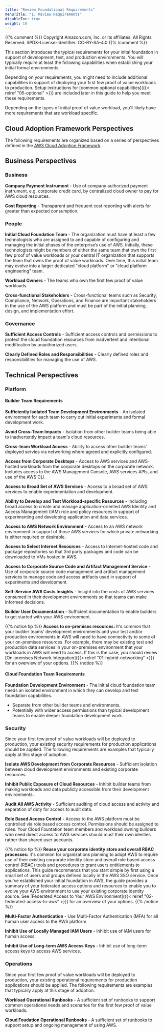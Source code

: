 ```yaml
---
title: "Review Foundational Requirements"
menuTitle: "1. Review Requirements"
disableToc: true
weight: 10
---
```


{{% comment %}}
Copyright Amazon.com, Inc. or its affiliates. All Rights Reserved.
SPDX-License-Identifier: CC-BY-SA-4.0
{{% /comment %}}

This section introduces the typical requirements for your inital foundation in support of development, test, and production environments. You will typically require at least the following capabilities when establishing your initial formal environments. 

Depending on your requirements, you might need to include additional capabilities in support of deploying your first few proof of value workloads to production. Setup instructions for [common optional capabilities]({{< relref "05-optional" >}}) are included later in this guide to help you meet these requirements.

Depending on the types of initial proof of value workload, you'll likely have more requirements that are workload specific.

## Cloud Adoption Framework Perspectives

The following requirements are organized based on a series of perspectives defined in the [AWS Cloud Adoption Framework](https://aws.amazon.com/professional-services/CAF/).

## Business Perspectives

### Business

**Company Payment Instrument** - Use of company authorized payment instrument, e.g. corporate credit card, by centralized cloud owner to pay for AWS cloud resources.

**Cost Reporting** - Transparent and frequent cost reporting with alerts for greater than expected consumption.

### People

**Initial Cloud Foundation Team** - The organization must have at least a few technologists who are assigned to and capable of configuring and managing the initial phases of the enterprise’s use of AWS. Initially, these technologists might be members of either the same team that own the first few proof of value workloads or your central IT organization that supports the team that owns the proof of value workloads. Over time, this initial team may evolve into a larger dedicated "cloud platform" or "cloud platform engineering" team.

**Workload Owners** - The teams who own the first few proof of value workloads.

**Cross-functional Stakeholders** - Cross-functional teams such as Security, Compliance, Network, Operations, and Finance are important stakeholders in the use of the AWS platform and must be part of the initial planning, design, and implementation effort.

### Governance

**Sufficient Access Controls** - Sufficient access controls and permissions to protect the cloud foundation resources from inadvertent and intentional modification by unauthorized users.

**Clearly Defined Roles and Responsibilities** - Clearly defined roles and responsibilities for managing the use of AWS.

## Technical Perspectives

### Platform

#### Builder Team Requirements

**Sufficiently Isolated Team Development Environments** - An isolated environment for each team to carry out initial experiments and formal development work.

**Avoid Cross-Team Impacts** - Isolation from other builder teams being able to inadvertently impact a team's cloud resources.

**Cross-team Workload Access** - Ability to access other builder teams' deployed servies via networking where agreed and explicitly configured.

**Access from Corporate Desktops** - Access to AWS services and AWS-hosted workloads from the corporate desktops on the corporate network. Includes access to the AWS Management Console, AWS services APIs, and use of the AWS CLI.

**Access to Broad Set of AWS Services** - Access to a broad set of AWS services to enable experimentation and development.

**Ability to Develop and Test Workload-specific Resources** - Including broad access to create and manage application-oriented AWS Identity and Access Management (IAM) role and policy resources in support of experimenting and developing application and data services.

**Access to AWS Network Environment** - Access to an AWS network environment in support of those AWS services for which private networking is either required or desirable.
  
**Access to Select Internet Resources** - Access to Internet-hosted code and package repositories so that 3rd party packages and code can be downloaded to VMs hosted in AWS.

**Access to Corporate Source Code and Artifact Management Service** - Use of corporate source code management and artifact management services to manage code and access artifacts used in support of experiments and development.

**Self-Service AWS Costs Insights** - Insight into the costs of AWS services consumed in their development environments so that teams can make informed decisions.

**Builder User Documentation** - Sufficient documentation to enable builders to get started with your AWS environment.

{{% notice tip %}}
**Access to on-premises resources:** It's common that your builder teams' development environments and your test and/or production environments in AWS will need to have connectivity to some of your on-premises resources. For example, there may be existing test and production data services in your on-premises environment that your workloads in AWS will need to access.  If this is the case, you should review [On-premises Network Integration]({{< relref "01-hybrid-networking" >}}) for an overview of your options.
{{% /notice %}}

#### Cloud Foundation Team Requirements

**Foundation Development Environment** - The initial cloud foundation team needs an isolated environment in which they can develop and test foundation capabilities.
  * Separate from other builder teams and environments.
  * Potentially with wider access permissions than typical development teams to enable deeper foundation development work.

### Security

Since your first few proof of value workloads will be deployed to production, your existing security requirements for production applications should be applied.  The following requirements are examples that typically apply at this stage of adoption.

**Isolate AWS Development from Corporate Resources** - Sufficient isolation between cloud development environments and existing corporate resources.

**Inhibit Public Exposure of Cloud Resources** - Inhibit builder teams from making workloads and data publicly accessible from their development environments.

**Audit All AWS Activity** - Sufficient auditing of cloud access and activity and separation of duty for access to audit data.

**Role Based Access Control** - Access to the AWS platform must be controlled via role based access control.  Permissions should be assigned to roles. Your Cloud Fountation team members and workload owning builders who need direct access to AWS services should must their own identies rather than shared user accounts.

{{% notice tip %}}
**Reuse your corporate identity store and overall RBAC processes:** It's common for organizations planning to adopt AWS to require use of their existing corporate identity store and overall role based access control (RBAC) tools and procedures to grant users entitlements to applications. This guide recommends that you start simple by first using a small set of users and groups defined locally in the AWS SSO service.  Once you've established your initial foundation in AWS, the guide provides a summary of your federated access options and resources to enable you to evolve your AWS environment to use your existing corporate identity source.  See [Federated Access to Your AWS Environment]({{< relref "02-federated-access-to-aws" >}}) for an overview of your options.
{{% /notice %}}

**Multi-Factor Authentication** - Use Multi-Factor Authentication (MFA) for all human user access to the AWS platform.

**Inhibit Use of Locally Managed IAM Users** - Inhibit use of IAM users for human access.

**Inhibit Use of Long-term AWS Access Keys** - Inhibit use of long-term access keys to access AWS services.

### Operations

Since your first few proof of value workloads will be deployed to production, your existing operational requirements for production applications should be applied.  The following requirements are examples that typically apply at this stage of adoption.

**Workload Operational Runbooks** - A sufficient set of runbooks to support common operational needs and scenarios for the first few proof of value workloads.

**Cloud Foudation Operational Runbooks** - A sufficient set of runbooks to support setup and ongoing management of using AWS.